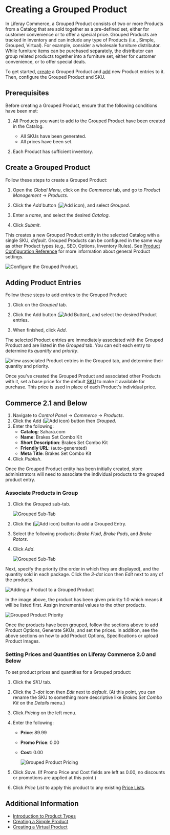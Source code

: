 # Creating a Grouped Product

In Liferay Commerce, a Grouped Product consists of two or more Products from a Catalog that are sold together as a pre-defined set, either for customer convenience or to offer a special price. Grouped Products are tracked in inventory and can include any type of Products (i.e., Simple, Grouped, Virtual). For example, consider a wholesale furniture distributor. While furniture items can be purchased separately, the distributor can group related products together into a furniture set, either for customer convenience, or to offer special deals.

To get started, [create](#create-a-grouped-product) a Grouped Product and [add](#adding-product-entries) new Product entries to it. Then, configure the Grouped Product and SKU.

<!--TASK: Insert admonition delineating the difference between Grouped Products and Product bundles. -->

## Prerequisites

Before creating a Grouped Product, ensure that the following conditions have been met:

1. All Products you want to add to the Grouped Product have been created in the Catalog.

    * All SKUs have been generated.
    * All prices have been set.

1. Each Product has sufficient inventory.

## Create a Grouped Product

Follow these steps to create a Grouped Product:

1. Open the *Global Menu*, click on the *Commerce* tab, and go to *Product Management* &rarr; *Products*.

1. Click the *Add* button (![Add icon](../../../images/icon-add.png)), and select *Grouped*.

1. Enter a *name*, and select the desired *Catalog*.

1. Click *Submit*.

This creates a new Grouped Product entity in the selected Catalog with a single SKU, *default*. Grouped Products can be configured in the same way as other Product types (e.g., SEO, Options, Inventory Rules). See [Product Configuration Reference](../products/product-configuration-reference.md) for more information about general Product settings.

![Configure the Grouped Product.](./creating-a-grouped-product/images/01.png)

## Adding Product Entries

Follow these steps to add entries to the Grouped Product:

1. Click on the *Grouped* tab.

1. Click the Add button (![Add Button](../../../images/icon-add.png)), and select the desired Product entries.

1. When finished, click *Add*.

The selected Product entries are immediately associated with the Grouped Product and are listed in the *Grouped* tab. You can edit each entry to determine its *quantity* and *priority*.

![View associated Product entries in the Grouped tab, and determine their quantity and priority.](./creating-a-grouped-product/images/02.png)

Once you've created the Grouped Product and associated other Products with it, set a base price for the default [SKU](./../products/creating-skus-for-product-variants.md) to make it available for purchase. This price is used in place of each Product's individual price.

## Commerce 2.1 and Below

1. Navigate to _Control Panel_ → _Commerce_ → _Products_.
1. Click the Add (![Add icon](../../../images/icon-add.png)) button then _Grouped_.
1. Enter the following:
    * **Catalog**: Sahara.com
    * **Name**: Brakes Set Combo Kit
    * **Short Description**: Brakes Set Combo Kit
    * **Friendly URL**: (auto-generated)
    * **Meta Title**: Brakes Set Combo Kit
1. Click _Publish_.

Once the Grouped Product entity has been initially created, store administrators will need to associate the individual products to the grouped product entry.

### Associate Products in Group

1. Click the _Grouped_ sub-tab.

   ![Grouped Sub-Tab](./creating-a-grouped-product/images/03.png)

1. Click the (![Add icon](../../../images/icon-add.png)) button to add a Grouped Entry.
1. Select the following products: _Brake Fluid_, _Brake Pads_, and _Brake Rotors_.
1. Click _Add_.

    ![Grouped Sub-Tab](./creating-a-grouped-product/images/04.png)

Next, specify the priority (the order in which they are displayed), and the quantity sold in each package. Click the _3-dot_ icon then _Edit_ next to any of the products.

![Adding a Product to a Grouped Product](./creating-a-grouped-product/images/05.png)

In the image above, the product has been given priority 1.0 which means it will be listed first. Assign incremental values to the other products.

![Grouped Product Priority](./creating-a-grouped-product/images/06.png)

Once the products have been grouped, follow the sections above to add Product Options, Generate SKUs, and set the prices. In addition, see the above sections on how to add Product Options, Specifications or upload Product Images.

### Setting Prices and Quantities on Liferay Commerce 2.0 and Below

To set product prices and quantities for a Grouped product:

1. Click the _SKU_ tab.
1. Click the _3-dot_ icon then _Edit_ next to _default_. (At this point, you can rename the SKU to something more descriptive like _Brakes Set Combo Kit_ on the _Details_ menu.)
1. Click _Pricing_ on the left menu.
1. Enter the following:
    * **Price**: 89.99
    * **Promo Price**: 0.00
    * **Cost**: 0.00

        ![Grouped Product Pricing](./creating-a-grouped-product/images/08.png)

1. Click _Save_. (If Promo Price and Cost fields are left as 0.00, no discounts or promotions are applied at this point.)
1. Click _Price List_ to apply this product to any existing [Price Lists](../../managing-prices/adding-products-to-a-price-list.md).

## Additional Information

* [Introduction to Product Types](./introduction-to-product-types.md)
* [Creating a Simple Product](./creating-a-simple-product.md)
* [Creating a Virtual Product](./creating-a-virtual-product.md)
